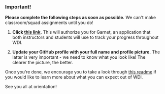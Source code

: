 ### Important!

**Please complete the following steps as soon as possible.** We can't make classroom/squad assignments until you do!

1. **Click [this link](https://garnet.wdidc.org/github/authorize?invite_code=7871bdcb1f4aa8dc4602313b38d47c71).** This will authorize you for Garnet, an application that both instructors and students will use to track your progress throughout WDI.  

2. **Update your GitHub profile with your full name and profile picture.** The latter is very important - we need to know what you look like! The clearer the picture, the better.


Once you're done, we encourage you to take a look through [this readme](https://github.com/ga-dc/wdi11/blob/master/readme.md) if you would like to learn more about what you can expect out of WDI.

See you all at orientation!

